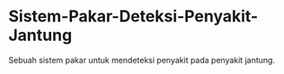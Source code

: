 # Sistem-Pakar-Deteksi-Penyakit-Jantung
Sebuah sistem pakar untuk mendeteksi penyakit pada penyakit jantung.
